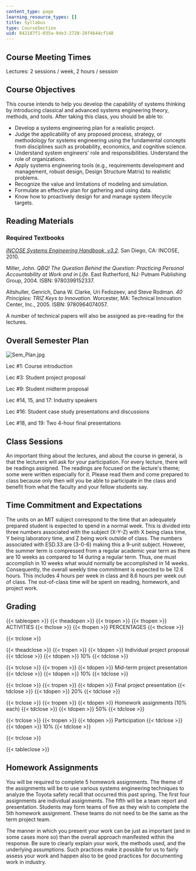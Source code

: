 ```yaml
---
content_type: page
learning_resource_types: []
title: Syllabus
type: CourseSection
uid: 842187f1-035a-9de3-2720-28f4644cf148
---
```


Course Meeting Times
--------------------

Lectures: 2 sessions / week, 2 hours / session

Course Objectives
-----------------

This course intends to help you develop the capability of systems thinking by introducing classical and advanced systems engineering theory, methods, and tools. After taking this class, you should be able to:

*   Develop a systems engineering plan for a realistic project.
*   Judge the applicability of any proposed process, strategy, or methodology for systems engineering using the fundamental concepts from disciplines such as probability, economics, and cognitive science.
*   Understand system engineers' role and responsibilities. Understand the role of organizations.
*   Apply systems engineering tools (e.g., requirements development and management, robust design, Design Structure Matrix) to realistic problems.
*   Recognize the value and limitations of modeling and simulation.
*   Formulate an effective plan for gathering and using data.
*   Know how to proactively design for and manage system lifecycle targets.

Reading Materials
-----------------

### Required Textbooks

_[INCOSE Systems Engineering Handbook, v3.2](http://www.incose.org/ProductsPubs/incosestore.aspx)_. San Diego, CA: INCOSE, 2010.

Miller, John. _QBQ! The Question Behind the Question: Practicing Personal Accountability at Work and in Life_. East Rutherford, NJ: Putnam Publishing Group, 2004. ISBN: 9780399152337.

Altshuller, Genrich, Dana W. Clarke, Uri Fedozeev, and Steve Rodman. _40 Principles: TRIZ Keys to Innovation_. Worcester, MA: Technical Innovation Center, Inc., 2005. ISBN: 9780964074057.

A number of technical papers will also be assigned as pre-reading for the lectures.

Overall Semester Plan
---------------------

![Sem_Plan.jpg](/courses/engineering-systems-division/esd-33-systems-engineering-summer-2010/syllabus/Sem_Plan.jpg)

Lec #1: Course introduction

Lec #3: Student project proposal

Lec #9: Student midterm proposal

Lec #14, 15, and 17: Industry speakers

Lec #16: Student case study presentations and discussions

Lec #18, and 19: Two 4-hour final presentations

Class Sessions
--------------

An important thing about the lectures, and about the course in general, is that the lecturers will ask for your participation. For every lecture, there will be readings assigned. The readings are focused on the lecture's theme; some were written especially for it. Please read them and come prepared to class because only then will you be able to participate in the class and benefit from what the faculty and your fellow students say.

Time Commitment and Expectations
--------------------------------

The units on an MIT subject correspond to the time that an adequately prepared student is expected to spend in a normal week. This is divided into three numbers associated with the subject (X-Y-Z) with X being class time, Y being laboratory time, and Z being work outside of class. The numbers associated with ESD.33 are (3-0-6) making this a 9-unit subject. However, the summer term is compressed from a regular academic year term as there are 10 weeks as compared to 14 during a regular term. Thus, one must accomplish in 10 weeks what would normally be accomplished in 14 weeks. Consequently, the overall weekly time commitment is expected to be 12.6 hours. This includes 4 hours per week in class and 8.6 hours per week out of class. The out-of-class time will be spent on reading, homework, and project work.

Grading
-------

{{< tableopen >}}
{{< theadopen >}}
{{< tropen >}}
{{< thopen >}}
ACTIVITIES
{{< thclose >}}
{{< thopen >}}
PERCENTAGES
{{< thclose >}}

{{< trclose >}}

{{< theadclose >}}
{{< tropen >}}
{{< tdopen >}}
Individual project proposal
{{< tdclose >}}
{{< tdopen >}}
10%
{{< tdclose >}}

{{< trclose >}}
{{< tropen >}}
{{< tdopen >}}
Mid-term project presentation
{{< tdclose >}}
{{< tdopen >}}
10%
{{< tdclose >}}

{{< trclose >}}
{{< tropen >}}
{{< tdopen >}}
Final project presentation
{{< tdclose >}}
{{< tdopen >}}
20%
{{< tdclose >}}

{{< trclose >}}
{{< tropen >}}
{{< tdopen >}}
Homework assignments (10% each)
{{< tdclose >}}
{{< tdopen >}}
50%
{{< tdclose >}}

{{< trclose >}}
{{< tropen >}}
{{< tdopen >}}
Participation
{{< tdclose >}}
{{< tdopen >}}
10%
{{< tdclose >}}

{{< trclose >}}

{{< tableclose >}}

Homework Assignments
--------------------

You will be required to complete 5 homework assignments. The theme of the assignments will be to use various systems engineering techniques to analyze the Toyota safety recall that occurred this past spring. The first four assignments are individual assignments. The fifth will be a team report and presentation. Students may form teams of five as they wish to complete the 5th homework assignment. These teams do not need to be the same as the term project team.

The manner in which you present your work can be just as important (and in some cases more so) than the overall approach manifested within the response. Be sure to clearly explain your work, the methods used, and the underlying assumptions. Such practices make it possible for us to fairly assess your work and happen also to be good practices for documenting work in industry.